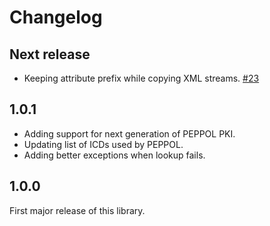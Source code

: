 # Changelog


## Next release

* Keeping attribute prefix while copying XML streams. [#23](https://github.com/difi/vefa-peppol/issues/23)


## 1.0.1

* Adding support for next generation of PEPPOL PKI.
* Updating list of ICDs used by PEPPOL.
* Adding better exceptions when lookup fails.


## 1.0.0

First major release of this library.
